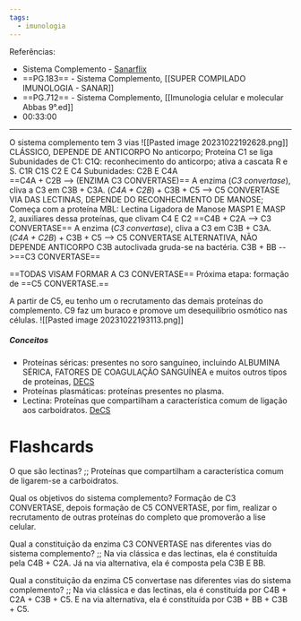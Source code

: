 ```yaml
---
tags:
  - imunologia
---
```

Referências: 
* Sistema Complemento - [Sanarflix](https://1drv.ms/u/s!AtT1UeiE5rswhM05emnv9zQXEBPPoA?e=SeKhqD)
* ==PG.183== - Sistema Complemento, [[SUPER COMPILADO IMUNOLOGIA - SANAR]]
* ==PG.712== - Sistema Complemento, [[Imunologia celular e molecular Abbas 9°.ed]]
* 00:33:00
---
O sistema complemento tem 3 vias 
![[Pasted image 20231022192628.png]]
CLÁSSICO, DEPENDE DE  ANTICORPO
	No anticorpo; 
		Proteína C1 se liga 
			Subunidades de C1: 
			C1Q: reconhecimento do anticorpo; ativa a cascata R e S. 
			C1R
			C1S
		C2 E C4
			Subunidades: C2B E C4A   
			==C4A + C2B --> (ENZIMA C3 CONVERTASE)==
	A enzima (*C3 convertase*), cliva a C3 em C3B + C3A. 
	(*C4A + C2B*) + C3B + C5 --> C5 CONVERTASE
VIA DAS LECTINAS, DEPENDE DO RECONHECIMENTO DE MANOSE;
	Começa com a proteína MBL: Lectina Ligadora de Manose
		MASP1 E MASP 2, auxiliares dessa proteínas, que clivam C4 E C2
	==C4B + C2A --> C3 CONVERTASE== 
	A enzima (*C3 convertase*), cliva a C3 em C3B + C3A. 
	(*C4A + C2B*) + C3B + C5 --> C5 CONVERTASE
ALTERNATIVA, NÃO DEPENDE ANTICORPO 
	C3B autoclivada gruda-se na bactéria. 
	C3B + BB -->==C3 CONVERTASE==

==TODAS VISAM FORMAR A C3 CONVERTASE==
Próxima etapa: formação de ==C5 CONVERTASE.==

A partir de C5, eu tenho um o recrutamento das demais proteínas do complemento. 
C9 faz um buraco e promove um desequilíbrio osmótico nas células. 
![[Pasted image 20231022193113.png]]
##### Conceitos
* Proteínas séricas: presentes no soro sanguíneo, incluindo ALBUMINA SÉRICA, FATORES DE COAGULAÇÃO SANGUÍNEA e muitos outros tipos de proteínas, [DECS](https://decs.bvsalud.org/ths/resource/?id=23132&filter=ths_exact_term&q=PROTEiNAS+SeRICAS)
* Proteínas plasmáticas: proteínas presentes no plasma. 
* Lectina: Proteínas que compartilham a característica comum de ligação aos carboidratos. [DeCS](https://decs.bvsalud.org/ths/resource/?id=8042&filter=ths_termall&q=Lectina)

# Flashcards 
O que são lectinas? ;; Proteínas que compartilham a característica comum de ligarem-se a carboidratos. 

Qual os objetivos do sistema complemento? Formação de C3 CONVERTASE, depois formação de C5 CONVERTASE, por fim, realizar o recrutamento de outras proteínas do completo que promoverão a lise celular.  

Qual a constituição da enzima C3 CONVERTASE nas diferentes vias do sistema complemento? ;; Na via clássica e das lectinas, ela é constituída pela C4B + C2A. Já na via alternativa, ela é composta pela C3B E BB. 

Qual a constituição da enzima C5 convertase nas diferentes vias do sistema complemento? ;; Na via clássica e das lectinas, ela é constituída por C4B + C2A + C3B + C5. E na via alternativa, ela é constituída por C3B + BB + C3B + C5. 

[^1]: 
[^2]: 